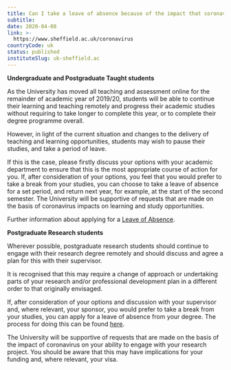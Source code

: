 ```yaml
---
title: Can I take a leave of absence because of the impact that coronavirus is having on my studies and learning opportunities?
subtitle: 
date: 2020-04-08
link: >-
  https://www.sheffield.ac.uk/coronavirus
countryCode: uk
status: published
instituteSlug: uk-sheffield.ac
---
```

**Undergraduate and Postgraduate Taught students**

As the University has moved all teaching and assessment online for the remainder of academic year of 2019/20, students will be able to continue their learning and teaching remotely and progress their academic studies without requiring to take longer to complete this year, or to complete their degree programme overall.

However, in light of the current situation and changes to the delivery of teaching and learning opportunities, students may wish to pause their studies, and take a period of leave.

If this is the case, please firstly discuss your options with your academic department to ensure that this is the most appropriate course of action for you. If, after consideration of your options, you feel that you would prefer to take a break from your studies, you can choose to take a leave of absence for a set period, and return next year, for example, at the start of the second semester. The University will be supportive of requests that are made on the basis of coronavirus impacts on learning and study opportunities.

Further information about applying for a [Leave of Absence](https://www.sheffield.ac.uk/ssid/change-of-status/leave).

**Postgraduate Research students**

Wherever possible, postgraduate research students should continue to engage with their research degree remotely and should discuss and agree a plan for this with their supervisor.

It is recognised that this may require a change of approach or undertaking parts of your research and/or professional development plan in a different order to that originally envisaged.

If, after consideration of your options and discussion with your supervisor and, where relevant, your sponsor, you would prefer to take a break from your studies, you can apply for a leave of absence from your degree. The process for doing this can be found [here](https://www.sheffield.ac.uk/rs/code/loa).

The University will be supportive of requests that are made on the basis of the impact of coronavirus on your ability to engage with your research project. You should be aware that this may have implications for your funding and, where relevant, your visa. 

